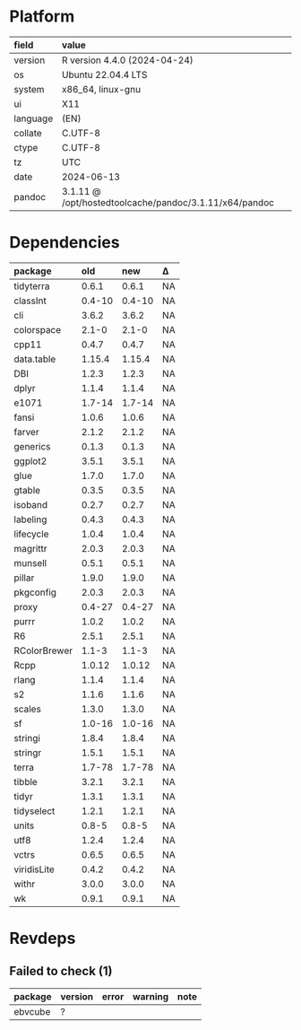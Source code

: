 # Platform

|field    |value                                                  |
|:--------|:------------------------------------------------------|
|version  |R version 4.4.0 (2024-04-24)                           |
|os       |Ubuntu 22.04.4 LTS                                     |
|system   |x86_64, linux-gnu                                      |
|ui       |X11                                                    |
|language |(EN)                                                   |
|collate  |C.UTF-8                                                |
|ctype    |C.UTF-8                                                |
|tz       |UTC                                                    |
|date     |2024-06-13                                             |
|pandoc   |3.1.11 @ /opt/hostedtoolcache/pandoc/3.1.11/x64/pandoc |

# Dependencies

|package      |old    |new    |Δ  |
|:------------|:------|:------|:--|
|tidyterra    |0.6.1  |0.6.1  |NA |
|classInt     |0.4-10 |0.4-10 |NA |
|cli          |3.6.2  |3.6.2  |NA |
|colorspace   |2.1-0  |2.1-0  |NA |
|cpp11        |0.4.7  |0.4.7  |NA |
|data.table   |1.15.4 |1.15.4 |NA |
|DBI          |1.2.3  |1.2.3  |NA |
|dplyr        |1.1.4  |1.1.4  |NA |
|e1071        |1.7-14 |1.7-14 |NA |
|fansi        |1.0.6  |1.0.6  |NA |
|farver       |2.1.2  |2.1.2  |NA |
|generics     |0.1.3  |0.1.3  |NA |
|ggplot2      |3.5.1  |3.5.1  |NA |
|glue         |1.7.0  |1.7.0  |NA |
|gtable       |0.3.5  |0.3.5  |NA |
|isoband      |0.2.7  |0.2.7  |NA |
|labeling     |0.4.3  |0.4.3  |NA |
|lifecycle    |1.0.4  |1.0.4  |NA |
|magrittr     |2.0.3  |2.0.3  |NA |
|munsell      |0.5.1  |0.5.1  |NA |
|pillar       |1.9.0  |1.9.0  |NA |
|pkgconfig    |2.0.3  |2.0.3  |NA |
|proxy        |0.4-27 |0.4-27 |NA |
|purrr        |1.0.2  |1.0.2  |NA |
|R6           |2.5.1  |2.5.1  |NA |
|RColorBrewer |1.1-3  |1.1-3  |NA |
|Rcpp         |1.0.12 |1.0.12 |NA |
|rlang        |1.1.4  |1.1.4  |NA |
|s2           |1.1.6  |1.1.6  |NA |
|scales       |1.3.0  |1.3.0  |NA |
|sf           |1.0-16 |1.0-16 |NA |
|stringi      |1.8.4  |1.8.4  |NA |
|stringr      |1.5.1  |1.5.1  |NA |
|terra        |1.7-78 |1.7-78 |NA |
|tibble       |3.2.1  |3.2.1  |NA |
|tidyr        |1.3.1  |1.3.1  |NA |
|tidyselect   |1.2.1  |1.2.1  |NA |
|units        |0.8-5  |0.8-5  |NA |
|utf8         |1.2.4  |1.2.4  |NA |
|vctrs        |0.6.5  |0.6.5  |NA |
|viridisLite  |0.4.2  |0.4.2  |NA |
|withr        |3.0.0  |3.0.0  |NA |
|wk           |0.9.1  |0.9.1  |NA |

# Revdeps

## Failed to check (1)

|package |version |error |warning |note |
|:-------|:-------|:-----|:-------|:----|
|ebvcube |?       |      |        |     |


